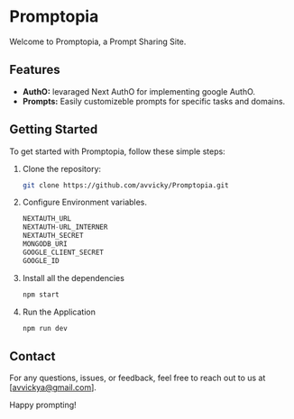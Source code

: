 # Promptopia

Welcome to Promptopia, a Prompt Sharing Site.

## Features

- **AuthO:** levaraged Next AuthO for implementing google AuthO.
- **Prompts:** Easily customizeble prompts for specific tasks and domains.

## Getting Started

To get started with Promptopia, follow these simple steps:

1. Clone the repository:

   ```bash
   git clone https://github.com/avvicky/Promptopia.git
   ```

2. Configure Environment variables.

   ```javascript
   NEXTAUTH_URL
   NEXTAUTH-URL_INTERNER
   NEXTAUTH_SECRET
   MONGODB_URI
   GOOGLE_CLIENT_SECRET
   GOOGLE_ID
   ```
3. Install all the dependencies
   ```bash
   npm start
   ```
4. Run the Application
   ```bash
   npm run dev
   ```

## Contact

For any questions, issues, or feedback, feel free to reach out to us at [avvickya@gmail.com].

Happy prompting!
